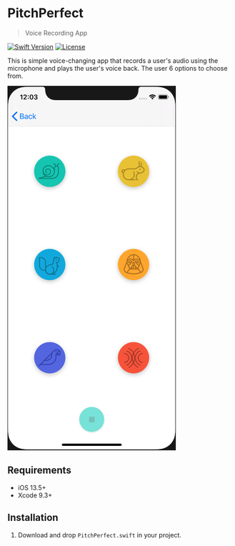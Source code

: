# PitchPerfect
> Voice Recording App

[![Swift Version][swift-image]][swift-url]
[![License][license-image]][license-url]

This is simple voice-changing app that records a user's audio using the microphone and plays the user's voice back. The user 6 options to choose from.

![](screenShot.png)

## Requirements 
- iOS 13.5+
- Xcode 9.3+

## Installation
1. Download and drop ```PitchPerfect.swift``` in your project.  

[swift-image]:https://img.shields.io/badge/swift-5.0-orange.svg
[swift-url]: https://swift.org/
[license-image]: https://img.shields.io/badge/License-MIT-blue.svg
[license-url]: https://opensource.org/licenses/MIT

